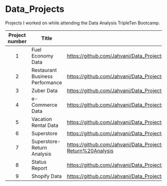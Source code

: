 # Data_Projects
Projects I worked on while attending the Data Analysis TripleTen Bootcamp.


| Project number | Title | Hyperlink |
| :-----------: | ----------- | ----------- |
| 1 | Fuel Economy Data|https://github.com/Jahvani/Data_Projects_Tripleten/tree/1d2335008eff48d1f16f78a16ce41e322b49bc76/Fuel%20Economy |
| 2 | Restaurant Business Performance| https://github.com/Jahvani/Data_Projects_Tripleten/tree/1d2335008eff48d1f16f78a16ce41e322b49bc76/Restaurant%20Performance |
| 3 | Zuber Data | https://github.com/Jahvani/Data_Projects_Tripleten/tree/1d2335008eff48d1f16f78a16ce41e322b49bc76/Zuber%20Database |
| 4 | e-Commerce Data | https://github.com/Jahvani/Data_Projects_Tripleten/tree/1d2335008eff48d1f16f78a16ce41e322b49bc76/e-Commerce%20Data |
| 5 | Vacation Rental Data | https://github.com/Jahvani/Data_Projects_Tripleten/tree/1d2335008eff48d1f16f78a16ce41e322b49bc76/Vacation%20Rental%20Data |
| 6 | Superstore | https://github.com/Jahvani/Data_Projects_Tripleten/tree/1d2335008eff48d1f16f78a16ce41e322b49bc76/Superstore |
| 7 | Superstore-Return Analysis | https://github.com/Jahvani/Data_Projects_Tripleten/tree/1d2335008eff48d1f16f78a16ce41e322b49bc76/Superstore-Return%20Analysis |
| 8 | Status Report | https://github.com/Jahvani/Data_Projects_Tripleten/tree/1d2335008eff48d1f16f78a16ce41e322b49bc76/Status%20Report |
| 9 | Shopify Data | https://github.com/Jahvani/Data_Projects_Tripleten/tree/1d2335008eff48d1f16f78a16ce41e322b49bc76/Shopify%20Data |
